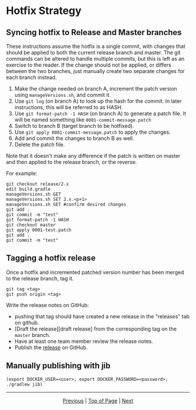 # Hotfix Strategy

## Syncing hotfix to Release and Master branches

These instructions assume the hotfix is a single commit, with changes that should be applied to both the current release branch and master. The git commands can be altered to handle multiple commits, but this is left as an exercise to the reader. If the change should not be applied, or differs between the two branches, just manually create two separate changes for each branch instead.

1. Make the change needed on branch A, increment the patch version using `manageVersions.sh`, and commit it.
1. Use `git log` (on branch A) to look up the hash for the commit. In later instructions, this will be referred to as HASH.
1. Use `git format-patch -1 HASH` (on branch A) to generate a patch file. It will be named something like `0001-commit-message.patch`
1. Switch to branch B (target branch to be hotfixed).
1. Use `git apply 0001-commit-message.patch` to apply the changes.
1. Add and commit the changes to branch B as well.
1. Delete the patch file.

Note that it doesn't make any difference if the patch is written on master and then applied to the release branch, or the reverse.

For example:
```
git checkout release/2.x
edit build.gradle
manageVersions.sh GET
manageVersions.sh SET 2.x.<p+1>
manageVersions.sh GET #confirm desired changes
git add .
git commit -m "test"
git format-patch -1 HASH
git checkout master
git apply 0001-test.patch
git add .
git commit -m "test"
```

## Tagging a hotfix release

Once a hotfix and incremented patched version number has been merged to the release branch, tag it.
 ```
 git tag <tag>
 git push origin <tag>
 ```
Write the release notes on GitHub:
 * pushing that tag should have created a new release in the "releases" tab on github.
 * [Draft the release][draft release] from the corresponding tag on the `master` branch.
 * Have at least one team member review the release notes.
 * Publish the [release](https://github.com/cedardevs/onestop/releases) on GitHub.

## Manually publishing with jib

`(export DOCKER_USER=<user>; export DOCKER_PASSWORD=<password>; ./gradlew jib)`

<hr>
<div align="center"><a href="/onestop/developer/internal-practices">Previous</a> | <a href="#">Top of Page</a> | <a href="/onestop/developer/testing/onestop-release-checklist">Next</a></div>
